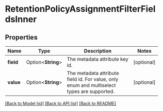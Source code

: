 # RetentionPolicyAssignmentFilterFieldsInner

## Properties

Name | Type | Description | Notes
------------ | ------------- | ------------- | -------------
**field** | Option<**String**> | The metadata attribute key id. | [optional]
**value** | Option<**String**> | The metadata attribute field id. For value, only enum and multiselect types are supported. | [optional]

[[Back to Model list]](../README.md#documentation-for-models) [[Back to API list]](../README.md#documentation-for-api-endpoints) [[Back to README]](../README.md)


